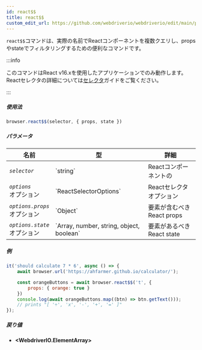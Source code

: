 ```yaml
---
id: react$$
title: react$$
custom_edit_url: https://github.com/webdriverio/webdriverio/edit/main/packages/webdriverio/src/commands/browser/react$$.ts
---
```


`react$$`コマンドは、実際の名前でReactコンポーネントを複数クエリし、propsやstateでフィルタリングするための便利なコマンドです。

:::info

このコマンドはReact v16.xを使用したアプリケーションでのみ動作します。Reactセレクタの詳細については[セレクタ](/docs/selectors#react-selectors)ガイドをご覧ください。

:::

##### 使用法

```js
browser.react$$(selector, { props, state })
```

##### パラメータ

<table>
  <thead>
    <tr>
      <th>名前</th><th>型</th><th>詳細</th>
    </tr>
  </thead>
  <tbody>
    <tr>
      <td><code><var>selector</var></code></td>
      <td>`string`</td>
      <td>Reactコンポーネントの</td>
    </tr>
    <tr>
      <td><code><var>options</var></code><br /><span className="label labelWarning">オプション</span></td>
      <td>`ReactSelectorOptions`</td>
      <td>Reactセレクタオプション</td>
    </tr>
    <tr>
      <td><code><var>options.props</var></code><br /><span className="label labelWarning">オプション</span></td>
      <td>`Object`</td>
      <td>要素が含むべきReact props</td>
    </tr>
    <tr>
      <td><code><var>options.state</var></code><br /><span className="label labelWarning">オプション</span></td>
      <td>`Array<any>, number, string, object, boolean`</td>
      <td>要素があるべきReact state</td>
    </tr>
  </tbody>
</table>

##### 例

```js title="pause.js"
it('should calculate 7 * 6', async () => {
    await browser.url('https://ahfarmer.github.io/calculator/');

    const orangeButtons = await browser.react$$('t', {
        props: { orange: true }
    })
    console.log(await orangeButtons.map((btn) => btn.getText()));
    // prints "[ '÷', 'x', '-', '+', '=' ]"
});
```

##### 戻り値

- **&lt;WebdriverIO.ElementArray&gt;**